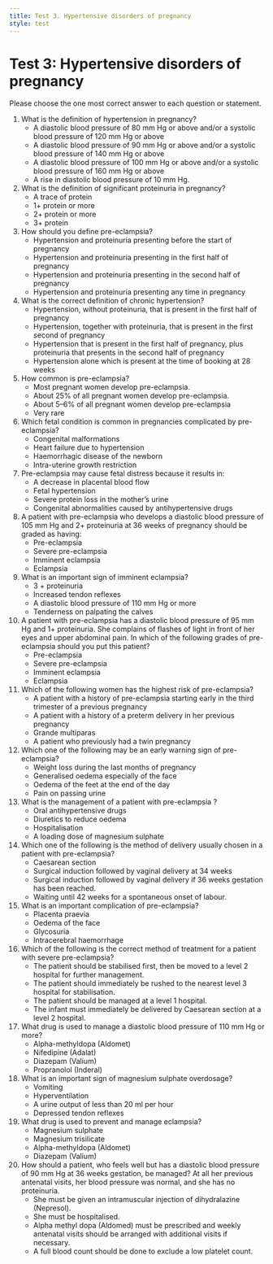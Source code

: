 ```yaml
---
title: Test 3. Hypertensive disorders of pregnancy
style: test
---
```


# Test 3: Hypertensive disorders of pregnancy

Please choose the one most correct answer to each question or statement.

1.	What is the definition of hypertension in pregnancy?
	-	A diastolic blood pressure of 80 mm Hg or above and/or a systolic blood pressure of 120 mm Hg or above
	+	A diastolic blood pressure of 90 mm Hg or above and/or a systolic blood pressure of 140 mm Hg or above
	-	A diastolic blood pressure of 100 mm Hg or above and/or a systolic blood pressure of 160 mm Hg or above
	-	A rise in diastolic blood pressure of 10 mm Hg.
2.	What is the definition of significant proteinuria in pregnancy?
	-	A trace of protein
	+	1+ protein or more
	-	2+ protein or more
	-	3+ protein
3.	How should you define pre-eclampsia?
	-	Hypertension and proteinuria presenting before the start of pregnancy
	-	Hypertension and proteinuria presenting in the first half of pregnancy
	+	Hypertension and proteinuria presenting in the second half of pregnancy
	-	Hypertension and proteinuria presenting any time in pregnancy
4.	What is the correct definition of chronic hypertension?
	+	Hypertension, without proteinuria, that is present in the first half of pregnancy
	-	Hypertension, together with proteinuria, that is present in the first second of pregnancy
	-	Hypertension that is present in the first half of pregnancy, plus proteinuria that presents in the second half of pregnancy
	-	Hypertension alone which is present at the time of booking at 28 weeks
5.	How common is pre-eclampsia?
	-	Most pregnant women develop pre-eclampsia.
	-	About 25% of all pregnant women develop pre-eclampsia.
	+	About 5–6% of all pregnant women develop pre-eclampsia
	-	Very rare
6.	Which fetal condition is common in pregnancies complicated by pre-eclampsia?
	-	Congenital malformations
	-	Heart failure due to hypertension
	-	Haemorrhagic disease of the newborn
	+	Intra-uterine growth restriction
7.	Pre-eclampsia may cause fetal distress because it results in:
	+	A decrease in placental blood flow
	-	Fetal hypertension
	-	Severe protein loss in the mother’s urine
	-	Congenital abnormalities caused by antihypertensive drugs
8.	A patient with pre-eclampsia who develops a diastolic blood pressure of 105 mm Hg and 2+ proteinuria at 36 weeks of pregnancy should be graded as having:
	+	Pre-eclampsia
	-	Severe pre-eclampsia
	-	Imminent eclampsia
	-	Eclampsia
9.	What is an important sign of imminent eclampsia?
	-	3 + proteinuria
	+	Increased tendon reflexes
	-	A diastolic blood pressure of 110 mm Hg or more
	-	Tenderness on palpating the calves
10.	A patient with pre-eclampsia has a diastolic blood pressure of 95 mm Hg and 1+ proteinuria. She complains of flashes of light in front of her eyes and upper abdominal pain. In which of the following grades of pre-eclampsia should you put this patient?
	-	Pre-eclampsia
	-	Severe pre-eclampsia
	+	Imminent eclampsia
	-	Eclampsia
11.	Which of the following women has the highest risk of pre-eclampsia?
	+	A patient with a history of pre-eclampsia starting early in the third trimester of a previous pregnancy
	-	A patient with a history of a preterm delivery in her previous pregnancy
	-	Grande multiparas
	-	A patient who previously had a twin pregnancy
12.	Which one of the following may be an early warning sign of pre-eclampsia? 
	-	Weight loss during the last months of pregnancy
	+	Generalised oedema especially of the face
	-	Oedema of the feet at the end of the day
	-	Pain on passing urine
13.	What is the management of a patient with pre-eclampsia ?
	-	Oral antihypertensive drugs
	-	Diuretics to reduce oedema
	+	Hospitalisation
	-	A loading dose of magnesium sulphate
14.	Which one of the following is the method of delivery usually chosen in a patient with pre-eclampsia?
	-	Caesarean section
	-	Surgical induction followed by vaginal delivery at 34 weeks
	+	Surgical induction followed by vaginal delivery if 36 weeks gestation has been reached.
	-	Waiting until 42 weeks for a spontaneous onset of labour.
15.	What is an important complication of pre-eclampsia?
	-	Placenta praevia
	-	Oedema of the face
	-	Glycosuria
	+	Intracerebral haemorrhage
16.	Which of the following is the correct method of treatment for a patient with severe pre-eclampsia?
	+	The patient should be stabilised first, then be moved to a level 2 hospital for further management.
	-	The patient should immediately be rushed to the nearest level 3 hospital for stabilisation.
	-	The patient should be managed at a level 1 hospital.
	-	The infant must immediately be delivered by Caesarean section at a level 2 hospital.
17.	What drug is used to manage a diastolic blood pressure of 110 mm Hg or more?
	-	Alpha-methyldopa (Aldomet)
	+	Nifedipine (Adalat)
	-	Diazepam (Valium)
	-	Propranolol (Inderal)
18.	What is an important sign of magnesium sulphate overdosage?
	-	Vomiting
	-	Hyperventilation
	-	A urine output of less than 20 ml per hour
	+	Depressed tendon reflexes
19.	What drug is used to prevent and manage eclampsia?
	+	Magnesium sulphate
	-	Magnesium trisilicate
	-	Alpha-methyldopa (Aldomet)
	-	Diazepam (Valium)
20.	How should a patient, who feels well but has a diastolic blood pressure of 90 mm Hg at 36 weeks gestation, be managed? At all her previous antenatal visits, her blood pressure was normal, and she has no proteinuria.
	-	She must be given an intramuscular injection of dihydralazine (Nepresol).
	-	She must be hospitalised.
	+	Alpha methyl dopa (Aldomed) must be prescribed and weekly antenatal visits should be arranged with additional visits if necessary.
	-	A full blood count should be done to exclude a low platelet count.